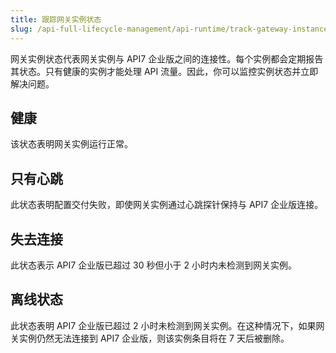 ```yaml
---
title: 跟踪网关实例状态
slug: /api-full-lifecycle-management/api-runtime/track-gateway-instance-status
---
```


网关实例状态代表网关实例与 API7 企业版之间的连接性。每个实例都会定期报告其状态。只有健康的实例才能处理 API 流量。因此，你可以监控实例状态并立即解决问题。

## 健康

该状态表明网关实例运行正常。

## 只有心跳

此状态表明配置交付失败，即使网关实例通过心跳探针保持与 API7 企业版连接。

## 失去连接

此状态表示 API7 企业版已超过 30 秒但小于 2 小时内未检测到网关实例。

## 离线状态

此状态表明 API7 企业版已超过 2 小时未检测到网关实例。在这种情况下，如果网关实例仍然无法连接到 API7 企业版，则该实例条目将在 7 天后被删除。